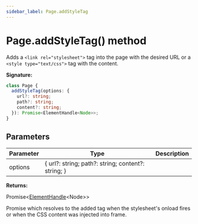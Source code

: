```yaml
---
sidebar_label: Page.addStyleTag
---
```


# Page.addStyleTag() method

Adds a `<link rel="stylesheet">` tag into the page with the desired URL or a `<style type="text/css">` tag with the content.

**Signature:**

```typescript
class Page {
  addStyleTag(options: {
    url?: string;
    path?: string;
    content?: string;
  }): Promise<ElementHandle<Node>>;
}
```

## Parameters

| Parameter | Type                                               | Description |
| --------- | -------------------------------------------------- | ----------- |
| options   | { url?: string; path?: string; content?: string; } |             |

**Returns:**

Promise&lt;[ElementHandle](./puppeteer.elementhandle.md)&lt;Node&gt;&gt;

Promise which resolves to the added tag when the stylesheet's onload fires or when the CSS content was injected into frame.
